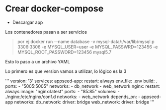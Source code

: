 
# Crear docker-compose

- Descargar app

Los contenedores pasan a ser servicios

> por ej docker run  --name database -v mysql-data/:/var/lib/mysql p 3306:3306 -e MYSQL_USER=user -e MYSQL_PASSWRD=123456  -e MYSQL_ROOT_PASSWORD=123456 mysql5.7

Esto lo paso a un archivo YAML

Lo primero es que version vamos a utilizar, lo lógico es la 3


'''
version: '3'
services:
  appseed-app:
    restart: always
    env_file: .env
    build: .
    ports:
      - "5005:5005"
    networks:
      - db_network
      - web_network
  nginx:
    restart: always
    image: "nginx:latest"
    ports:
      - "85:85"
    volumes:
      - ./nginx:/etc/nginx/conf.d
    networks:
      - web_network
    depends_on: 
      - appseed-app
networks:
  db_network:
    driver: bridge
  web_network:
    driver: bridge
'''



